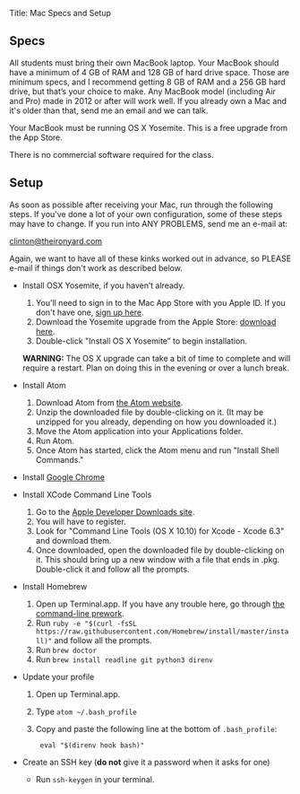 Title: Mac Specs and Setup

## Specs

All students must bring their own MacBook laptop. Your MacBook should have a minimum of 4 GB of RAM and 128 GB of hard drive space. Those are minimum specs, and I recommend getting 8 GB of RAM and a 256 GB hard drive, but that’s your choice to make. Any MacBook model (including Air and Pro) made in 2012 or after will work well. If you already own a Mac and it's older than that, send me an email and we can talk.

Your MacBook must be running OS X Yosemite. This is a free upgrade from the App Store.

There is no commercial software required for the class.

## Setup

As soon as possible after receiving your Mac, run through the following steps. If you've done a lot of your own configuration, some of these steps may have to change.  If you run into ANY PROBLEMS, send me an e-mail at:

clinton@theironyard.com

Again, we want to have all of these kinks worked out in advance, so PLEASE e-mail if things don't work as described below.

* Install OSX Yosemite, if you haven’t already.
    1. You'll need to sign in to the Mac App Store with you Apple ID. If you don't have one, [sign up here](https://appleid.apple.com/).
    1. Download the Yosemite upgrade from the Apple Store: [download here](https://itunes.apple.com/us/app/os-x-yosemite/id915041082?mt=12).
    1. Double-click "Install OS X Yosemite” to begin installation.

  **WARNING:** The OS X upgrade can take a bit of time to complete and will require a restart. Plan on doing this in the evening or over a lunch break.

* Install Atom
    1. Download Atom from [the Atom website](https://atom.io/).
    1. Unzip the downloaded file by double-clicking on it. (It may be unzipped for you already, depending on how you downloaded it.)
    1. Move the Atom application into your Applications folder.
    1. Run Atom.
    1. Once Atom has started, click the Atom menu and run "Install Shell Commands."

* Install [Google Chrome](https://www.google.com/intl/en/chrome/browser/)

* Install XCode Command Line Tools
    1. Go to the [Apple Developer Downloads site](https://developer.apple.com/downloads/).
    1. You will have to register.
    1. Look for "Command Line Tools (OS X 10.10) for Xcode - Xcode 6.3" and download them.
    1. Once downloaded, open the downloaded file by double-clicking on it. This should bring up a new window with a file that ends in .pkg. Double-click it and follow all the prompts.

* Install Homebrew
    1. Open up Terminal.app. If you have any trouble here, go through [the command-line prework](/prework/exercises.html#the-command-line).
    1. Run `ruby -e "$(curl -fsSL https://raw.githubusercontent.com/Homebrew/install/master/install)"` and follow all the prompts.
    1. Run `brew doctor`
    1. Run `brew install readline git python3 direnv`

* Update your profile
    1. Open up Terminal.app.
    1. Type `atom ~/.bash_profile`
    1. Copy and paste the following line at the bottom of `.bash_profile`:

            eval "$(direnv hook bash)"

* Create an SSH key (__do not__ give it a password when it asks for one)
    * Run `ssh-keygen` in your terminal.

